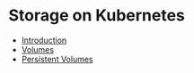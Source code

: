 # Storage on Kubernetes

* [Introduction](introduction.md)
* [Volumes](volumes.md)
* [Persistent Volumes](pv.md)